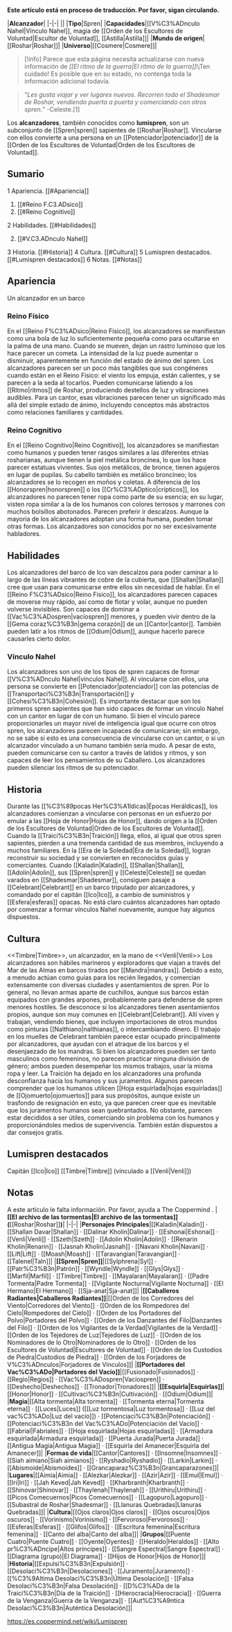 **Este artículo está en proceso de traducción. Por favor, sigan circulando.**


|**Alcanzador**|
|-|-|
||
|**Tipo**|Spren|
|**Capacidades**|[[V%C3%ADnculo Nahel\|Vínculo Nahel]], magia de [[Orden de los Escultores de Voluntad\|Escultor de Voluntad]], [[Astilla\|Astilla]]|
|**Mundo de origen**|[[Roshar\|Roshar]]|
|**Universo**|[[Cosmere\|Cosmere]]|

> [!info] Parece que esta página necesita actualizarse con nueva información de *[[El ritmo de la guerra\|El ritmo de la guerra]]*!¡Ten cuidado! Es posible que en su estado, no contenga toda la información adicional todavía.

>“*Les gusta viajar y ver lugares nuevos. Recorren todo el Shadesmar de Roshar, vendiendo puerta a puerta y comerciando con otros spren.*”
\-Celeste.[1]


Los **alcanzadores**, también conocidos como **lumispren**, son un subconjunto de [[Spren\|spren]] sapientes de [[Roshar\|Roshar]]. Vincularse con ellos convierte a una persona en un [[Potenciador\|potenciador]] de la [[Orden de los Escultores de Voluntad\|Orden de los Escultores de Voluntad]].

## Sumario

1 Apariencia. [[#Apariencia]] 

1. [[#Reino F.C3.ADsico]] 
1. [[#Reino Cognitivo]] 


2 Habilidades. [[#Habilidades]] 

2. [[#V.C3.ADnculo Nahel]] 


3 Historia. [[#Historia]] 
4 Cultura. [[#Cultura]] 
5 Lumispren destacados. [[#Lumispren destacados]] 
6 Notas. [[#Notas]] 


## Apariencia
  Un alcanzador en un barco
### Reino Físico
En el [[Reino F%C3%ADsico\|Reino Físico]], los alcanzadores se manifiestan como una bola de luz lo suficientemente pequeña como para ocultarse en la palma de una mano. Cuando se mueven, dejan un rastro luminoso que los hace parecer un cometa. La intensidad de la luz puede aumentar o disminuir, aparentemente en función del estado de ánimo del spren. Los alcanzadores parecen ser un poco más tangibles que sus congéneres cuando están en el Reino Físico: el viento los empuja, están calientes, y se parecen a la seda al tocarlos. Pueden comunicarse latiendo a los [[Ritmo\|ritmos]] de Roshar, produciendo destellos de luz y vibraciones audibles. Para un cantor, esas vibraciones parecen tener un significado más allá del simple estado de ánimo, incluyendo conceptos más abstractos como relaciones familiares y cantidades.

### Reino Cognitivo
En el [[Reino Cognitivo\|Reino Cognitivo]], los alcanzadores se manifiestan como humanos y pueden tener rasgos similares a las diferentes etnias rosharianas, aunque tienen la piel metálica broncínea, lo que los hace parecer estatuas vivientes. Sus ojos metálicos, de bronce, tienen agujeros en lugar de pupilas. Su cabello también es metálico broncíneo; los alcanzadores se lo recogen en moños y coletas. A diferencia de los [[Honorspren\|honorspren]] o los [[Cr%C3%ADptico\|crípticos]], los alcanzadores no parecen tener ropa como parte de su esencia; en su lugar, visten ropa similar a la de los humanos con colores terrosos y marrones con muchos bolsillos abotonados. Parecen preferir ir descalzos. Aunque la mayoría de los alcanzadores adoptan una forma humana, pueden tomar otras formas.
Los alcanzadores son conocidos por no ser excesivamente habladores.

## Habilidades
Los alcanzadores del barco de Ico van descalzos para poder caminar a lo largo de las líneas vibrantes de cobre de la cubierta, que [[Shallan\|Shallan]] cree que usan para comunicarse entre ellos sin necesidad de hablar.
En el [[Reino F%C3%ADsico\|Reino Físico]], los alcanzadores parecen capaces de moverse muy rápido, así como de flotar y volar, aunque no pueden volverse invisibles. Son capaces de dominar a [[Vac%C3%ADospren\|vacíospren]] menores, y pueden vivir dentro de la [[Gema coraz%C3%B3n\|gema corazón]] de un [[Cantor\|cantor]]. También pueden latir a los ritmos de [[Odium\|Odium]], aunque hacerlo parece causarles cierto dolor.

### Vínculo Nahel
Los alcanzadores son uno de los tipos de spren capaces de formar [[V%C3%ADnculo Nahel\|vínculos Nahel]]. Al vincularse con ellos, una persona se convierte en [[Potenciador\|potenciador]] con las potencias de [[Transportaci%C3%B3n\|Transportación]] y [[Cohesi%C3%B3n\|Cohesión]]. Es importante destacar que son los primeros spren sapientes que han sido capaces de formar un vínculo Nahel con un cantor en lugar de con un humano. Si bien el vínculo parece proporcionarles un mayor nivel de inteligencia igual que ocurre con otros spren, los alcanzadores parecen incapaces de comunicarse; sin embargo, no se sabe si esto es una consecuencia de vincularse con un cantor, o si un alcanzador vinculado a un humano también sería mudo. A pesar de esto, pueden comunicarse con su cantor a través de latidos y ritmos, y son capaces de leer los pensamientos de su Caballero. Los alcanzadores pueden silenciar los ritmos de su potenciador.

## Historia
Durante las [[%C3%89pocas Her%C3%A1ldicas\|Épocas Heráldicas]], los alcanzadores comienzan a vincularse con personas en un esfuerzo por emular a las [[Hoja de Honor\|Hojas de Honor]], dando origen a la [[Orden de los Escultores de Voluntad\|Orden de los Escultores de Voluntad]]. Cuando la [[Traici%C3%B3n\|Traición]] llega, ellos, al igual que otros spren sapientes, pierden a una tremenda cantidad de sus miembros, incluyendo a muchos familiares. En la [[Era de la Soledad\|Era de la Soledad]], logran reconstruir su sociedad y se convierten en reconocidos guías y comerciantes.
Cuando [[Kaladin\|Kaladin]], [[Shallan\|Shallan]], [[Adolin\|Adolin]], sus [[Spren\|spren]] y [[Celeste\|Celeste]] se quedan varados en [[Shadesmar\|Shadesmar]], consiguen pasaje a [[Celebrant\|Celebrant]] en un barco tripulado por alcanzadores, y comandado por el capitán [[Ico\|Ico]], a cambio de suministros y [[Esfera\|esferas]] opacas. No está claro cuántos alcanzadores han optado por comenzar a formar vínculos Nahel nuevamente, aunque hay algunos dispuestos.

## Cultura
  <<Timbre\|Timbre>>, un alcanzador, en la mano de <<Venli\|Venli>>
Los alcanzadores son hábiles marineros y exploradores que viajan a través del Mar de las Almas en barcos tirados por [[Mandra\|mandras]]. Debido a esto, a menudo actúan como guías para los recién llegados, y comercian extensamente con diversas ciudades y asentamientos de spren. Por lo general, no llevan armas aparte de cuchillos, aunque sus barcos están equipados con grandes arpones, probablemente para defenderse de spren menores hostiles.
Se desconoce si los alcanzadores tienen asentamientos propios, aunque son muy comunes en [[Celebrant\|Celebrant]]. Allí viven y trabajan, vendiendo bienes, que incluyen importaciones de otros mundos como pinturas [[Nalthiano\|nalthianas]], o intercambiando dinero. El trabajo en los muelles de Celebrant también parece estar ocupado principalmente por alcanzadores, que ayudan con el atraque de los barcos y el desenjaezado de los mandras.
Si bien los alcanzadores pueden ser tanto masculinos como femeninos, no parecen practicar ninguna división de género; ambos pueden desempeñar los mismos trabajos, usar la misma ropa y leer.
La Traición ha dejado en los alcanzadores una profunda desconfianza hacia los humanos y sus juramentos. Algunos parecen comprender que los humanos utilicen [[Hoja esquirlada\|hojas esquirladas]] de [[Ojomuerto\|ojomuertos]] para sus propósitos, aunque existe un trasfondo de resignación en esto, ya que parecen creer que es inevitable que los juramentos humanos sean quebrantados. No obstante, parecen estar decididos a ser útiles, comerciando sin problema con los humanos y proporcionándoles medios de supervivencia. También están dispuestos a dar consejos gratis.

## Lumispren destacados
Capitán [[Ico\|Ico]]
[[Timbre\|Timbre]] (vínculado a [[Venli\|Venli]])
## Notas

A este artículo le falta información. Por favor, ayuda a The Coppermind .
|**[[El archivo de las tormentas\|El archivo de las tormentas]] (**[[Roshar\|Roshar]]**)**|
|-|-|
|**Personajes Principales**|[[Kaladin\|Kaladin]] · [[Shallan Davar\|Shallan]] · [[Dalinar Kholin\|Dalinar]] · [[Eshonai\|Eshonai]] · [[Venli\|Venli]] · [[Szeth\|Szeth]] · [[Adolin Kholin\|Adolin]] · [[Renarin Kholin\|Renarin]] · [[Jasnah Kholin\|Jasnah]] · [[Navani Kholin\|Navani]] · [[Lift\|Lift]] · [[Moash\|Moash]] · [[Taravangian\|Taravangian]] · [[Talenel\|Taln]]|
|**[[Spren\|Spren]]**|[[Sylphrena\|Syl]] · [[Patr%C3%B3n\|Patrón]] · [[Wyndle\|Wyndle]] · [[Glys\|Glys]] · [[Marfil\|Marfil]] · [[Timbre\|Timbre]] · [[Mayalaran\|Mayalaran]] · [[Padre Tormenta\|Padre Tormenta]] · [[Vigilante Nocturna\|Vigilante Nocturna]] · [[El Hermano\|El Hermano]] · [[Sja-anat\|Sja-anat]]|
|**[[Caballeros Radiantes\|Caballeros Radiantes]]**|[[Orden de los Corredores del Viento\|Corredores del Viento]] · [[Orden de los Rompedores del Cielo\|Rompedores del Cielo]] · [[Orden de los Portadores del Polvo\|Portadores del Polvo]] · [[Orden de los Danzantes del Filo\|Danzantes del Filo]] · [[Orden de los Vigilantes de la Verdad\|Vigilantes de la Verdad]] · [[Orden de los Tejedores de Luz\|Tejedores de Luz]] · [[Orden de los Nominadores de lo Otro\|Nominadores de lo Otro]] · [[Orden de los Escultores de Voluntad\|Escultores de Voluntad]] · [[Orden de los Custodios de Piedra\|Custodios de Piedra]] · [[Orden de los Forjadores de V%C3%ADnculos\|Forjadores de Vínculos]]|
|**[[Portadores del Vac%C3%ADo\|Portadores del Vacío]]**|[[Fusionado\|Fusionados]] · [[Regio\|Regios]] · [[Vac%C3%ADospren\|Vacíospren]] · [[Deshecho\|Deshechos]] · [[Tronador\|Tronadores]]|
|**[[Esquirla\|Esquirlas]]**|[[Honor\|Honor]] · [[Cultivaci%C3%B3n\|Cultivación]] · [[Odium\|Odium]]|
|**Magia**|[[Alta tormenta\|Alta tormenta]] · [[Tormenta eterna\|Tormenta eterna]] · [[Luces\|Luces]] ([[Luz tormentosa\|Luz tormentosa]] · [[Luz del vac%C3%ADo\|Luz del vacío]]) · [[Potenciaci%C3%B3n\|Potenciación]] · [[Potenciaci%C3%B3n del Vac%C3%ADo\|Potenciación del Vacío]] · [[Fabrial\|Fabriales]] · [[Hoja esquirlada\|Hojas esquirladas]] · [[Armadura esquirlada\|Armadura esquirlada]] · [[Puerta Jurada\|Puerta Jurada]] · [[Antigua Magia\|Antigua Magia]] · [[Esquirla del Amanecer\|Esquirla del Amanecer]]|
|**Formas de vida**|[[Cantor\|Cantores]] · [[Insomne\|Insomnes]] · [[Siah aimiano\|Siah aimianos]] · [[Ryshadio\|Ryshadio]] · [[Larkin\|Larkin]] · [[Abismoide\|Abismoides]] · [[Grancaparaz%C3%B3n\|Grancaparazones]]|
|**Lugares**|[[Aimia\|Aimia]] · [[Alezkar\|Alezkar]] · [[Azir\|Azir]] · [[Emul\|Emul]] · [[Iri\|Iri]] · [[Jah Keved\|Jah Keved]] · [[Kharbranth\|Kharbranth]] · [[Shinovar\|Shinovar]] · [[Thaylenah\|Thaylenah]] · [[Urithiru\|Urithiru]] · [[Picos Comecuernos\|Picos Comecuernos]] · [[Lagopuro\|Lagopuro]] · [[Subastral de Roshar\|Shadesmar]] · [[Llanuras Quebradas\|Llanuras Quebradas]]|
|**Cultura**|[[Ojos claros\|Ojos claros]] · [[Ojos oscuros\|Ojos oscuros]] · [[Vorinismo\|Vorinismo]] · [[Fervoroso\|Fervorosos]] · [[Esferas\|Esferas]] · [[Glifos\|Glifos]] · [[Escritura femenina\|Escritura femenina]] · [[Canto del alba\|Canto del alba]]|
|**Grupos**|[[Puente Cuatro\|Puente Cuatro]] · [[Oyente\|Oyentes]] · [[Heraldo\|Heraldos]] · [[Alto pr%C3%ADncipe\|Altos príncipes]] · [[Sangre Espectral\|Sangre Espectral]] · [[Diagrama (grupo)\|El Diagrama]] · [[Hijos de Honor\|Hijos de Honor]]|
|**Historia**|[[Expulsi%C3%B3n\|Expulsión]] · [[Desolaci%C3%B3n\|Desolaciones]] · [[Juramento\|Juramento]] · [[%C3%9Altima Desolaci%C3%B3n\|Última Desolación]] · [[Falsa Desolaci%C3%B3n\|Falsa Desolación]] · [[D%C3%ADa de la Traici%C3%B3n\|Día de la Traición]] · [[Hierocracia\|Hierocracia]] · [[Guerra de la Venganza\|Guerra de la Venganza]] · [[Aut%C3%A9ntica Desolaci%C3%B3n\|Auténtica Desolación]]|



https://es.coppermind.net/wiki/Lumispren